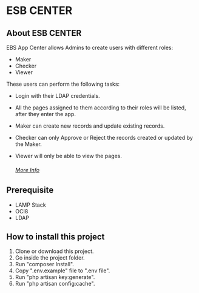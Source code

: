 # ESB CENTER #

## About ESB CENTER ##

EBS App Center allows Admins to create users with different roles:
- Maker
- Checker
- Viewer

These users can perform the following tasks:
- Login with their LDAP credentials.
- All the pages assigned to them according to their roles will be listed, after they enter the app.
- Maker can create new records and update existing records.
- Checker can only Approve or Reject the records created or updated by the Maker.
- Viewer will only be able to view the pages.

  ###### [More Info](more-info.md) ######

## Prerequisite ##

- LAMP Stack
- OCI8
- LDAP

## How to install this project ##

1. Clone or download this project.
2. Go inside the project folder.
3. Run "composer Install".
4. Copy ".env.example" file to ".env file".
5. Run "php artisan key:generate".
6. Run "php artisan config:cache".

